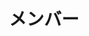 ---
title: メンバー
links:

  - title: Shinonome(代表)
    description: 情報科学科3年。Splatoonが大好きで趣味。理論と実装の両方を頑張る。
    image: https://pbs.twimg.com/profile_images/1488018216006078466/FonSoTfg_400x400.jpg
    social:
      - icon: brand-github
        link: https://github.com/Shinonome517
      - icon: brand-twitter
        link: https://twitter.com/Shinonome517
      - icon: brand-twitter
        link: https://twitter.com/Shinonome517Stu
      - icon: brand-atcoder
        link: https://atcoder.jp/users/Shinonome517

  - title: unagi_dog
    description: 物理学科3年。寝るのが好き。swayとかi3とかのカスタマイズが好きです。vim小学校2020年入学。
    image: https://avatars.githubusercontent.com/u/31199032?v=4
    social:
      - icon: brand-github
        link: https://github.com/phnyo
      - icon: brand-twitter
        link: https://twitter.com/NAUS3E
      - icon: link
        link: https://xn--2sx204a.dev/


menu:
    main:
        weight: -60
        params:
            icon: users
slug: member
---